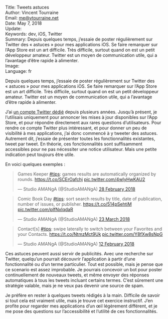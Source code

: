 Title:     Tweets astuces  
Author:    Vincent Tourraine  
Email:     me@vtourraine.net  
Date:      May 7, 2018  
Update:    
Keywords:  dev, iOS, Twitter  
Summary:   Depuis quelques temps, j’essaie de poster régulièrement sur Twitter des « astuces » pour mes applications iOS. Se faire remarquer sur l’App Store est un art difficile. Très difficile, surtout quand on est un petit développeur amateur. Twitter est un moyen de communication utile, qui a l’avantage d’être rapide à alimenter.  
Image:     
Language:  fr  

Depuis quelques temps, j’essaie de poster régulièrement sur Twitter des « astuces » pour mes applications iOS. Se faire remarquer sur l’App Store est un art difficile. Très difficile, surtout quand on est un petit développeur amateur. Twitter est un moyen de communication utile, qui a l’avantage d’être rapide à alimenter.

J’ai [un compte Twitter dédié](https://twitter.com/studioamanga) depuis plusieurs années. Jusqu’à présent, je l’utilisais uniquement pour annoncer les mises à jour disponibles sur l’App Store, et pour répondre directement aux rares questions d’utilisateurs. Pour rendre ce compte Twitter plus intéressant, et pour donner un peu de visibilité à mes applications, j’ai donc commencé à y tweeter des astuces. Autrement dit, j’essaie de présenter toutes les fonctionnalités existantes, tweet par tweet. En théorie, ces fonctionnalités sont suffisamment accessibles pour ne pas nécessiter une notice utilisateur. Mais une petite indication peut toujours être utile.

En voici quelques exemples :

<blockquote class="twitter-tweet" data-lang="en-gb"><p lang="en" dir="ltr">Games Keeper <a href="https://twitter.com/hashtag/tips?src=hash&amp;ref_src=twsrc%5Etfw">#tips</a>: games results are automatically organized by rounds. <a href="https://t.co/SCErOafchj">https://t.co/SCErOafchj</a> <a href="https://t.co/4wIyHwKAU2">pic.twitter.com/4wIyHwKAU2</a></p>&mdash; Studio AMANgA (@StudioAMANgA) <a href="https://twitter.com/StudioAMANgA/status/968879637693632512?ref_src=twsrc%5Etfw">28 February 2018</a></blockquote> <script async src="https://platform.twitter.com/widgets.js" charset="utf-8"></script> 

<blockquote class="twitter-tweet" data-lang="en-gb"><p lang="en" dir="ltr">Comic Book Day <a href="https://twitter.com/hashtag/tips?src=hash&amp;ref_src=twsrc%5Etfw">#tips</a>: sort search results by title, date of publication, number of issues, or publisher. <a href="https://t.co/514pSehtiM">https://t.co/514pSehtiM</a> <a href="https://t.co/pIfNxIqdaR">pic.twitter.com/pIfNxIqdaR</a></p>&mdash; Studio AMANgA (@StudioAMANgA) <a href="https://twitter.com/StudioAMANgA/status/977209280993652738?ref_src=twsrc%5Etfw">23 March 2018</a></blockquote> <script async src="https://platform.twitter.com/widgets.js" charset="utf-8"></script> 

<blockquote class="twitter-tweet" data-lang="en-gb"><p lang="en" dir="ltr">Contact[s] <a href="https://twitter.com/hashtag/tips?src=hash&amp;ref_src=twsrc%5Etfw">#tips</a>: swipe laterally to switch between your Favorites and your Contacts. <a href="https://t.co/NtmzMct9Uk">https://t.co/NtmzMct9Uk</a> <a href="https://t.co/Y8fXw8sNpG">pic.twitter.com/Y8fXw8sNpG</a></p>&mdash; Studio AMANgA (@StudioAMANgA) <a href="https://twitter.com/StudioAMANgA/status/963073009442574338?ref_src=twsrc%5Etfw">12 February 2018</a></blockquote> <script async src="https://platform.twitter.com/widgets.js" charset="utf-8"></script> 

Ces astuces peuvent aussi servir de publicités. Avec une recherche sur Twitter, quelqu’un pourrait découvrir l’application à partir d’une fonctionnalité ou d’un terme particulier. Tout est possible, mais je pense que ce scenario est assez improbable. Je pourrais concevoir un bot pour poster continuellement de nouveaux tweets, et même envoyer des réponses automatiques à tous les tweets incluant certains termes. C’est sûrement une stratégie valable, mais je ne veux pas devenir une source de spam.

Je préfère en rester à quelques tweets rédigés à la main. Difficile de savoir si tout cela est vraiment utile, mais je trouve cet exercice instructif. J’en profite pour regarder mes applications d’un œil légèrement différent, et je me pose des questions sur l’accessibilité et l’utilité de ces fonctionnalités.
